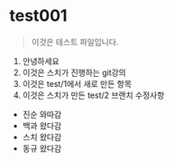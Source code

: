# test001

> 이것은 테스트 파일입니다.

1. 안녕하세요
2. 이것은 스치가 진행하는 git강의
3. 이것은 test/1에서 새로 만든 항목
4. 이것은 스치가 만든 test/2 브랜치 수정사항

* 진순 와따감
* 백과 왔다감
* 스치 왔다감
* 동규 왔다감